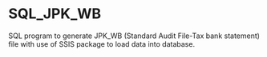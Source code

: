 # SQL_JPK_WB
SQL program to generate JPK_WB (Standard Audit File-Tax bank statement) file with use of SSIS package to load data into database. 
